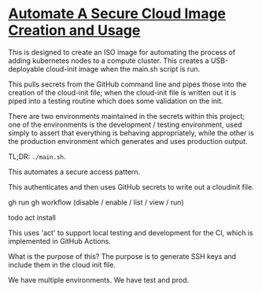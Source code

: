 # [Automate A Secure Cloud Image Creation and Usage](https://github.com/lunarengineer-bot/lunar-engineering-cloud-init-kube)

This is designed to create an ISO image for automating the process of adding kubernetes nodes to a compute cluster. This creates a USB-deployable cloud-init image when the main.sh script is run.

This pulls secrets from the GitHub command line and pipes those into the creation of the cloud-init file; when the cloud-init file is written out it is piped into a testing routine which does some validation on the init.

There are two environments maintained in the secrets within this project; one of the environments is the development / testing environment, used simply to assert that everything is behaving appropriately, while the other is the production environment which generates and uses production output.

TL;DR: `./main.sh`.

This automates a secure access pattern.

This authenticates and then uses GitHub secrets to write out a cloudinit file.

gh run
gh workflow (disable / enable / list / view / run)

todo act install

This uses 'act' to support local testing and development for the CI, which is implemented in GitHub Actions.

What is the purpose of this? The purpose is to generate SSH keys and include them in the cloud init file.

We have multiple environments. We have test and prod.


